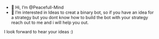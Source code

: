 - 👋 Hi, I’m @Peacefull-Mind
- 👀 I’m interested in Ideas to creat a binary bot, so if you have an idea for a strategy but you dont know how to build the bot with your strategy reach out to me and i will help you out.

I look forward to hear your ideas :) 

